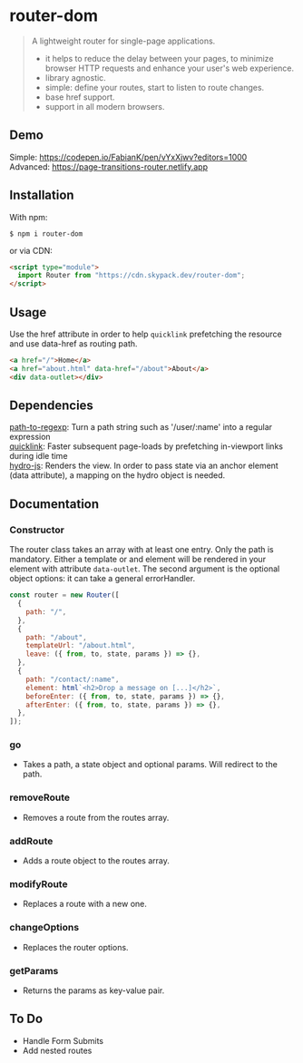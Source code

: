 # router-dom

> A lightweight router for single-page applications.
>
> - it helps to reduce the delay between your pages, to minimize browser HTTP requests and enhance your user's web experience.
> - library agnostic.
> - simple: define your routes, start to listen to route changes.
> - base href support.
> - support in all modern browsers.

## Demo

Simple: https://codepen.io/FabianK/pen/vYxXjwv?editors=1000<br>
Advanced: https://page-transitions-router.netlify.app

## Installation

With npm:

```properties
$ npm i router-dom
```

or via CDN:

```html
<script type="module">
  import Router from "https://cdn.skypack.dev/router-dom";
</script>
```

## Usage

Use the href attribute in order to help `quicklink` prefetching the resource and use data-href as routing path.

```html
<a href="/">Home</a>
<a href="about.html" data-href="/about">About</a>
<div data-outlet></div>
```

## Dependencies

[path-to-regexp](https://github.com/pillarjs/path-to-regexp): Turn a path string such as '/user/:name' into a regular expression<br>
[quicklink](https://github.com/GoogleChromeLabs/quicklink): Faster subsequent page-loads by prefetching in-viewport links during idle time <br>
[hydro-js](https://github.com/Krutsch/hydro-js): Renders the view. In order to pass state via an anchor element (data attribute), a mapping on the hydro object is needed.<br>

## Documentation

### Constructor

The router class takes an array with at least one entry. Only the path is mandatory. Either a template or and element will be rendered in your element with attribute `data-outlet`. The second argument is the optional object options: it can take a general errorHandler.

```js
const router = new Router([
  {
    path: "/",
  },
  {
    path: "/about",
    templateUrl: "/about.html",
    leave: ({ from, to, state, params }) => {},
  },
  {
    path: "/contact/:name",
    element: html`<h2>Drop a message on [...]</h2>`,
    beforeEnter: ({ from, to, state, params }) => {},
    afterEnter: ({ from, to, state, params }) => {},
  },
]);
```

### go

- Takes a path, a state object and optional params. Will redirect to the path.

### removeRoute

- Removes a route from the routes array.

### addRoute

- Adds a route object to the routes array.

### modifyRoute

- Replaces a route with a new one.

### changeOptions

- Replaces the router options.

### getParams

- Returns the params as key-value pair.

## To Do

- Handle Form Submits
- Add nested routes
